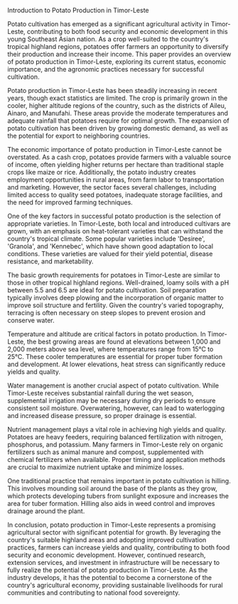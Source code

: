 Introduction to Potato Production in Timor-Leste

Potato cultivation has emerged as a significant agricultural activity in Timor-Leste, contributing to both food security and economic development in this young Southeast Asian nation. As a crop well-suited to the country's tropical highland regions, potatoes offer farmers an opportunity to diversify their production and increase their income. This paper provides an overview of potato production in Timor-Leste, exploring its current status, economic importance, and the agronomic practices necessary for successful cultivation.

Potato production in Timor-Leste has been steadily increasing in recent years, though exact statistics are limited. The crop is primarily grown in the cooler, higher altitude regions of the country, such as the districts of Aileu, Ainaro, and Manufahi. These areas provide the moderate temperatures and adequate rainfall that potatoes require for optimal growth. The expansion of potato cultivation has been driven by growing domestic demand, as well as the potential for export to neighboring countries.

The economic importance of potato production in Timor-Leste cannot be overstated. As a cash crop, potatoes provide farmers with a valuable source of income, often yielding higher returns per hectare than traditional staple crops like maize or rice. Additionally, the potato industry creates employment opportunities in rural areas, from farm labor to transportation and marketing. However, the sector faces several challenges, including limited access to quality seed potatoes, inadequate storage facilities, and the need for improved farming techniques.

One of the key factors in successful potato production is the selection of appropriate varieties. In Timor-Leste, both local and introduced cultivars are grown, with an emphasis on heat-tolerant varieties that can withstand the country's tropical climate. Some popular varieties include 'Desiree', 'Granola', and 'Kennebec', which have shown good adaptation to local conditions. These varieties are valued for their yield potential, disease resistance, and marketability.

The basic growth requirements for potatoes in Timor-Leste are similar to those in other tropical highland regions. Well-drained, loamy soils with a pH between 5.5 and 6.5 are ideal for potato cultivation. Soil preparation typically involves deep plowing and the incorporation of organic matter to improve soil structure and fertility. Given the country's varied topography, terracing is often necessary on steep slopes to prevent erosion and conserve water.

Temperature and altitude are critical factors in potato production. In Timor-Leste, the best growing areas are found at elevations between 1,000 and 2,000 meters above sea level, where temperatures range from 15°C to 25°C. These cooler temperatures are essential for proper tuber formation and development. At lower elevations, heat stress can significantly reduce yields and quality.

Water management is another crucial aspect of potato cultivation. While Timor-Leste receives substantial rainfall during the wet season, supplemental irrigation may be necessary during dry periods to ensure consistent soil moisture. Overwatering, however, can lead to waterlogging and increased disease pressure, so proper drainage is essential.

Nutrient management plays a vital role in achieving high yields and quality. Potatoes are heavy feeders, requiring balanced fertilization with nitrogen, phosphorus, and potassium. Many farmers in Timor-Leste rely on organic fertilizers such as animal manure and compost, supplemented with chemical fertilizers when available. Proper timing and application methods are crucial to maximize nutrient uptake and minimize losses.

One traditional practice that remains important in potato cultivation is hilling. This involves mounding soil around the base of the plants as they grow, which protects developing tubers from sunlight exposure and increases the area for tuber formation. Hilling also aids in weed control and improves drainage around the plant.

In conclusion, potato production in Timor-Leste represents a promising agricultural sector with significant potential for growth. By leveraging the country's suitable highland areas and adopting improved cultivation practices, farmers can increase yields and quality, contributing to both food security and economic development. However, continued research, extension services, and investment in infrastructure will be necessary to fully realize the potential of potato production in Timor-Leste. As the industry develops, it has the potential to become a cornerstone of the country's agricultural economy, providing sustainable livelihoods for rural communities and contributing to national food sovereignty.